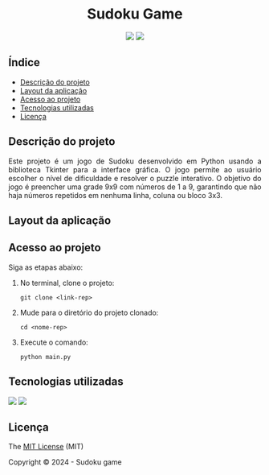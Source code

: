 <h1 align="center" id="titulo">Sudoku Game</h1>

<p align="center">
<img src="https://img.shields.io/badge/STATUS-CONCLU%C3%8DDO-GREEN?style=for-the-badge">
<img src="https://img.shields.io/badge/LICENSE-MIT-GREEN?style=for-the-badge"/>
</p>

## Índice 
* [Descrição do projeto](#descrição-do-projeto)
* [Layout da aplicação](#layout-da-aplicação)
* [Acesso ao projeto](#acesso-ao-projeto)
* [Tecnologias utilizadas](#tecnologias-utilizadas)
* [Licença](#licença)

## Descrição do projeto
<p align="justify">
Este projeto é um jogo de Sudoku desenvolvido em Python usando a biblioteca Tkinter para a interface gráfica. O jogo permite ao usuário escolher o nível de dificuldade e resolver o puzzle interativo. O objetivo do jogo é preencher uma grade 9x9 com números de 1 a 9, garantindo que não haja números repetidos em nenhuma linha, coluna ou bloco 3x3.
</p>

## Layout da aplicação



## Acesso ao projeto

Siga as etapas abaixo:
1. No terminal, clone o projeto:
    ```
    git clone <link-rep>
    ```

2. Mude para o diretório do projeto clonado:
    ```
    cd <nome-rep>
    ```

3. Execute o comando:
    ```
    python main.py
    ```

## Tecnologias utilizadas
<img src="https://img.shields.io/badge/Python-3.11.1-blue?style=for-the-badge&logo=python&logoColor=yellow">
<img src="https://img.shields.io/badge/Tkinter-GUI-blue?style=for-the-badge&logo=python&logoColor=yellow">

## Licença
The [MIT License]() (MIT)

Copyright :copyright: 2024 - Sudoku game
